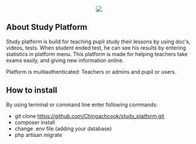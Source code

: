 <p align="center"><img src="https://laravel.com/assets/img/components/logo-laravel.svg"></p>

## About Study Platform

Study platform is build for teaching pupil study their lessons by using doc's, videos, tests. 
When student ended test, he can see his results by entering statistics in platform menu. 
This platform is made for helping teachers take exams easily, and giving new information online.

Platform is multiauthenticated: Teachers or admins and pupil or users.

## How to install

By using terminal or command line enter following commands:
- git clone https://github.com/Chingachcook/study_platform.git
- composer install
- change .env file (adding your database)
- php artisan migrate
